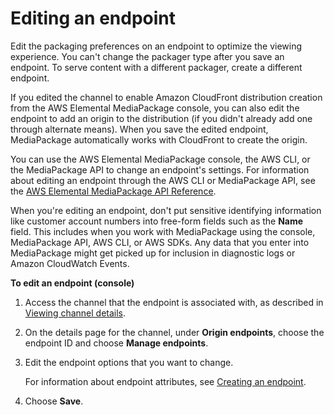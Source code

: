 # Editing an endpoint<a name="endpoints-edit"></a>

Edit the packaging preferences on an endpoint to optimize the viewing experience\. You can't change the packager type after you save an endpoint\. To serve content with a different packager, create a different endpoint\.

If you edited the channel to enable Amazon CloudFront distribution creation from the AWS Elemental MediaPackage console, you can also edit the endpoint to add an origin to the distribution \(if you didn't already add one through alternate means\)\. When you save the edited endpoint, MediaPackage automatically works with CloudFront to create the origin\.

You can use the AWS Elemental MediaPackage console, the AWS CLI, or the MediaPackage API to change an endpoint's settings\. For information about editing an endpoint through the AWS CLI or MediaPackage API, see the [AWS Elemental MediaPackage API Reference](https://docs.aws.amazon.com/mediapackage/latest/apireference/)\.

When you're editing an endpoint, don't put sensitive identifying information like customer account numbers into free\-form fields such as the **Name** field\. This includes when you work with MediaPackage using the console, MediaPackage API, AWS CLI, or AWS SDKs\. Any data that you enter into MediaPackage might get picked up for inclusion in diagnostic logs or Amazon CloudWatch Events\.

**To edit an endpoint \(console\)**

1. Access the channel that the endpoint is associated with, as described in [Viewing channel details](channels-view.md)\.

1. On the details page for the channel, under **Origin endpoints**, choose the endpoint ID and choose **Manage endpoints**\. 

1. Edit the endpoint options that you want to change\.

   For information about endpoint attributes, see [Creating an endpoint](endpoints-create.md)\.

1. Choose **Save**\.